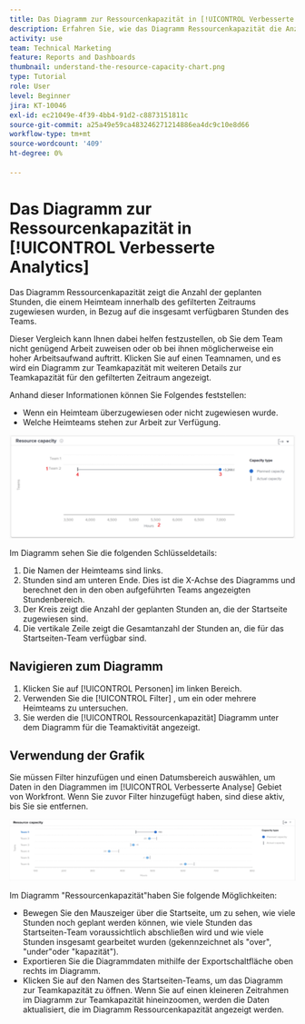 ```yaml
---
title: Das Diagramm zur Ressourcenkapazität in [!UICONTROL Verbesserte Analytics]
description: Erfahren Sie, wie das Diagramm Ressourcenkapazität die Anzahl der geplanten Stunden anzeigt, die einem Heimteam innerhalb des gefilterten Zeitraums zugewiesen wurden, in Bezug auf die Gesamtzahl der verfügbaren Stunden des Teams.
activity: use
team: Technical Marketing
feature: Reports and Dashboards
thumbnail: understand-the-resource-capacity-chart.png
type: Tutorial
role: User
level: Beginner
jira: KT-10046
exl-id: ec21049e-4f39-4bb4-91d2-c8873151811c
source-git-commit: a25a49e59ca483246271214886ea4dc9c10e8d66
workflow-type: tm+mt
source-wordcount: '409'
ht-degree: 0%

---
```


# Das Diagramm zur Ressourcenkapazität in [!UICONTROL Verbesserte Analytics]

Das Diagramm Ressourcenkapazität zeigt die Anzahl der geplanten Stunden, die einem Heimteam innerhalb des gefilterten Zeitraums zugewiesen wurden, in Bezug auf die insgesamt verfügbaren Stunden des Teams.

Dieser Vergleich kann Ihnen dabei helfen festzustellen, ob Sie dem Team nicht genügend Arbeit zuweisen oder ob bei ihnen möglicherweise ein hoher Arbeitsaufwand auftritt. Klicken Sie auf einen Teamnamen, und es wird ein Diagramm zur Teamkapazität mit weiteren Details zur Teamkapazität für den gefilterten Zeitraum angezeigt.

Anhand dieser Informationen können Sie Folgendes feststellen:

* Wenn ein Heimteam überzugewiesen oder nicht zugewiesen wurde.
* Welche Heimteams stehen zur Arbeit zur Verfügung.

![Ein Bild mit einem Diagramm zur Ressourcenkapazität mit Zahlen zu Bereichen, die in den nachstehenden Aufzählungszeichen beschrieben werden](assets/section-3-2.png)

Im Diagramm sehen Sie die folgenden Schlüsseldetails:

1. Die Namen der Heimteams sind links.
1. Stunden sind am unteren Ende. Dies ist die X-Achse des Diagramms und berechnet den in den oben aufgeführten Teams angezeigten Stundenbereich.
1. Der Kreis zeigt die Anzahl der geplanten Stunden an, die der Startseite zugewiesen sind.
1. Die vertikale Zeile zeigt die Gesamtanzahl der Stunden an, die für das Startseiten-Team verfügbar sind.

## Navigieren zum Diagramm

1. Klicken Sie auf [!UICONTROL Personen] im linken Bereich.
1. Verwenden Sie die [!UICONTROL Filter] , um ein oder mehrere Heimteams zu untersuchen.
1. Sie werden die [!UICONTROL Ressourcenkapazität] Diagramm unter dem Diagramm für die Teamaktivität angezeigt.

## Verwendung der Grafik

Sie müssen Filter hinzufügen und einen Datumsbereich auswählen, um Daten in den Diagrammen im [!UICONTROL Verbesserte Analyse] Gebiet von Workfront. Wenn Sie zuvor Filter hinzugefügt haben, sind diese aktiv, bis Sie sie entfernen.

![Ein Bild mit einem Diagramm zur Ressourcenkapazität](assets/section-3-3.png)

Im Diagramm &quot;Ressourcenkapazität&quot;haben Sie folgende Möglichkeiten:

* Bewegen Sie den Mauszeiger über die Startseite, um zu sehen, wie viele Stunden noch geplant werden können, wie viele Stunden das Startseiten-Team voraussichtlich abschließen wird und wie viele Stunden insgesamt gearbeitet wurden (gekennzeichnet als &quot;over&quot;, &quot;under&quot;oder &quot;kapazität&quot;).
* Exportieren Sie die Diagrammdaten mithilfe der Exportschaltfläche oben rechts im Diagramm.
* Klicken Sie auf den Namen des Startseiten-Teams, um das Diagramm zur Teamkapazität zu öffnen. Wenn Sie auf einen kleineren Zeitrahmen im Diagramm zur Teamkapazität hineinzoomen, werden die Daten aktualisiert, die im Diagramm Ressourcenkapazität angezeigt werden.
